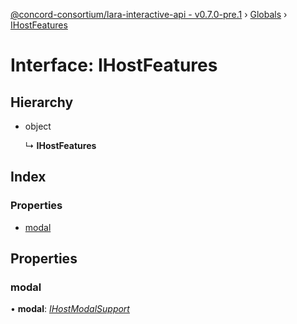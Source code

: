 [@concord-consortium/lara-interactive-api - v0.7.0-pre.1](../README.md) › [Globals](../globals.md) › [IHostFeatures](ihostfeatures.md)

# Interface: IHostFeatures

## Hierarchy

* object

  ↳ **IHostFeatures**

## Index

### Properties

* [modal](ihostfeatures.md#modal)

## Properties

###  modal

• **modal**: *[IHostModalSupport](ihostmodalsupport.md)*
